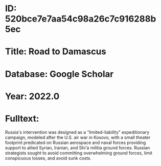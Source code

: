 # ID: 520bce7e7aa54c98a26c7c916288b5ec
# Title: Road to Damascus
# Database: Google Scholar
# Year: 2022.0
# Fulltext:
Russia's intervention was designed as a "limited-liability" expeditionary campaign, modeled after the U.S. air war in Kosovo, with a small theater footprint predicated on Russian aerospace and naval forces providing support to allied Syrian, Iranian, and Shi'a militia ground forces.
Russian strategists sought to avoid committing overwhelming ground forces, limit conspicuous losses, and avoid sunk costs.